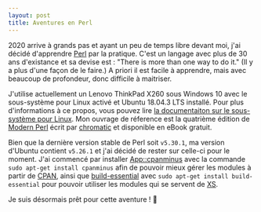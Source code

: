 ```yaml
---
layout: post
title: Aventures en Perl
---
```


2020 arrive à grands pas et ayant un peu de temps libre devant moi, j'ai décidé d'apprendre [Perl](https://www.perl.org/) par la pratique. C'est un langage avec plus de 30 ans d'existance et sa devise est : "There is more than one way to do it." (Il y a plus d'une façon de le faire.) A priori il est facile à apprendre, mais avec beaucoup de profondeur, donc difficile à maitriser. 

J'utilise actuellement un Lenovo ThinkPad X260 sous Windows 10 avec le sous-système pour Linux activé et Ubuntu 18.04.3 LTS installé. Pour plus d'informations à ce propos, vous pouvez lire [la documentaiton sur le sous-système pour Linux](https://docs.microsoft.com/fr-fr/windows/wsl/about). Mon ouvrage de réference est la quatrième édition de [Modern Perl](https://pragprog.com/book/swperl/modern-perl-fourth-edition) écrit par [chromatic](http://modernperlbooks.com/) et disponible en eBook gratuit.

Bien que la dernière version stable de Perl soit `v5.30.1`, ma version d'Ubuntu contient `v5.26.1` et j'ai décidé de rester sur celle-ci pour le moment. J'ai commencé par installer [App::cpanminus](https://metacpan.org/pod/App::cpanminus) avec la commande `sudo apt-get install cpanminus` afin de pouvoir mieux gérer les modules à partir de [CPAN](https://www.cpan.org/), ainsi que [build-essential](https://packages.ubuntu.com/bionic/build-essential) avec `sudo apt-get install build-essential` pour pouvoir utiliser les modules qui se servent de [XS](https://perldoc.perl.org/perlxs.html).

Je suis désormais prêt pour cette aventure ! 🤠
